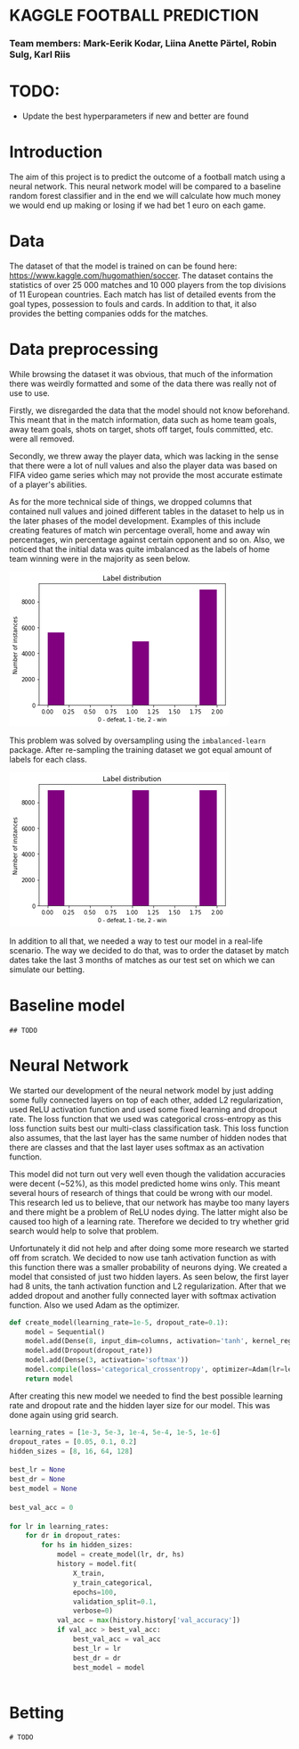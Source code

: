 # KAGGLE FOOTBALL PREDICTION
### Team members: Mark-Eerik Kodar, Liina Anette Pärtel, Robin Sulg, Karl Riis


# TODO:
- Update the best hyperparameters if new and better are found

# Introduction

The aim of this project is to predict the outcome of a football match using a neural network. This neural network model will be compared to a baseline random forest classifier and in the end we will calculate how much money we would end up making or losing if we had bet 1 euro on each game. 

# Data
The dataset of that the model is trained on can be found here: https://www.kaggle.com/hugomathien/soccer. 
The dataset contains the statistics of over 25 000 matches and 10 000 players from the top divisions of 11 European countries. Each match has list of detailed events from the goal types, possession to fouls and cards. In addition to that, it also provides the betting companies odds for the matches. 


# Data preprocessing
While browsing the dataset it was obvious, that much of the information there was weirdly formatted and some of the data there was really not of use to use. 

Firstly, we disregarded the data that the model should not know beforehand. This meant that in the match information, data such as home team goals, away team goals, shots on target, shots off target, fouls committed, etc. were all removed.

Secondly, we threw away the player data, which was lacking in the sense that there were a lot of null values and also the player data was based on FIFA video game series which may not provide the most accurate estimate of a player's abilities. 

As for the more technical side of things, we dropped columns that contained null values and joined different tables in the dataset to help us in the later phases of the model development. Examples of this include creating features of match win percentage overall, home and away win percentages, win percentage against certain opponent and so on. Also, we noticed that the initial data was quite imbalanced as the labels of home team winning were in the majority as seen below. 

<img src='images/imbalanced.png'>

This problem was solved by oversampling using the <code>imbalanced-learn</code> package. After re-sampling the training dataset we got equal amount of labels for each class.

<img src='images/balanced.png'>

In addition to all that, we needed a way to test our model in a real-life scenario. The way we decided to do that, was to order the dataset by match dates take the last 3 months of matches as our test set on which we can simulate our betting. 

# Baseline model

    ## TODO

# Neural Network

We started our development of the neural network model by just adding some fully connected layers on top of each other, added L2 regularization, used ReLU activation function and used some fixed learning and dropout rate. The loss function that we used was categorical cross-entropy as this loss function suits best our multi-class classification task. This loss function also assumes, that the last layer has the same number of hidden nodes that there are classes and that the last layer uses softmax as an activation function.

This model did not turn out very well even though the validation accuracies were decent (~52%), as this model predicted home wins only. This meant several hours of research of things that could be wrong with our model. This research led us to believe, that our network has maybe too many layers and there might be a problem of ReLU nodes dying. The latter might also be caused too high of a learning rate. Therefore we decided to try whether grid search would help to solve that problem. 

Unfortunately it did not help and after doing some more research we started off from scratch. We decided to now use tanh activation function as with this function there was a smaller probability of neurons dying. We created a model that consisted of just two hidden layers. As seen below, the first layer had 8 units, the tanh activation function and L2 regularization. After that we added dropout and another fully connected layer with softmax activation function. Also we used Adam as the optimizer. 

```python
def create_model(learning_rate=1e-5, dropout_rate=0.1):
    model = Sequential() 
    model.add(Dense(8, input_dim=columns, activation='tanh', kernel_regularizer='l2'))
    model.add(Dropout(dropout_rate))
    model.add(Dense(3, activation='softmax'))
    model.compile(loss='categorical_crossentropy', optimizer=Adam(lr=learning_rate), metrics=['accuracy'])
    return model
```

After creating this new model we needed to find the best possible learning rate and dropout rate and the hidden layer size for our model. This was done again using grid search.

```python
learning_rates = [1e-3, 5e-3, 1e-4, 5e-4, 1e-5, 1e-6]
dropout_rates = [0.05, 0.1, 0.2]
hidden_sizes = [8, 16, 64, 128]

best_lr = None
best_dr = None
best_model = None

best_val_acc = 0

for lr in learning_rates:
    for dr in dropout_rates:
        for hs in hidden_sizes:
            model = create_model(lr, dr, hs)
            history = model.fit(
                X_train,
                y_train_categorical,
                epochs=100,
                validation_split=0.1,
                verbose=0)
            val_acc = max(history.history['val_accuracy'])
            if val_acc > best_val_acc:
                best_val_acc = val_acc
                best_lr = lr
                best_dr = dr
                best_model = model
        
```



# Betting
    # TODO